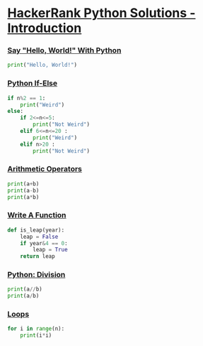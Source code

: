 # [HackerRank Python Solutions - Introduction](https://www.hackerrank.com/domains/python?badge_type=python&filters%5Bsubdomains%5D%5B%5D=py-introduction "Python - Introduction")

### [Say "Hello, World!" With Python](https://www.hackerrank.com/challenges/py-hello-world/problem?isFullScreen=true "Say 'Hello, World!' With Python")

```py
print("Hello, World!")
```

### [Python If-Else](https://www.hackerrank.com/challenges/py-if-else/problem?isFullScreen=true "Python If-Else")

```py
if n%2 == 1:
    print("Weird")
else:
    if 2<=n<=5:
        print("Not Weird")
    elif 6<=n<=20 :
        print("Weird")
    elif n>20 :
        print("Not Weird")
```

### [Arithmetic Operators](https://www.hackerrank.com/challenges/python-arithmetic-operators/problem?isFullScreen=true "Arithmetic Operators")

```py
print(a+b)
print(a-b)
print(a*b)
```

### [Write A Function](https://www.hackerrank.com/challenges/write-a-function/problem?isFullScreen=true "Write A Function")

```py
def is_leap(year):
    leap = False
    if year&4 == 0:
        leap = True
    return leap
```

### [Python: Division](https://www.hackerrank.com/challenges/python-division/problem?isFullScreen=true "Python: Division")

```py
print(a//b)
print(a/b)
```

### [Loops](https://www.hackerrank.com/challenges/python-loops/problem?isFullScreen=true "Loops")

```py
for i in range(n):
    print(i*i)
```